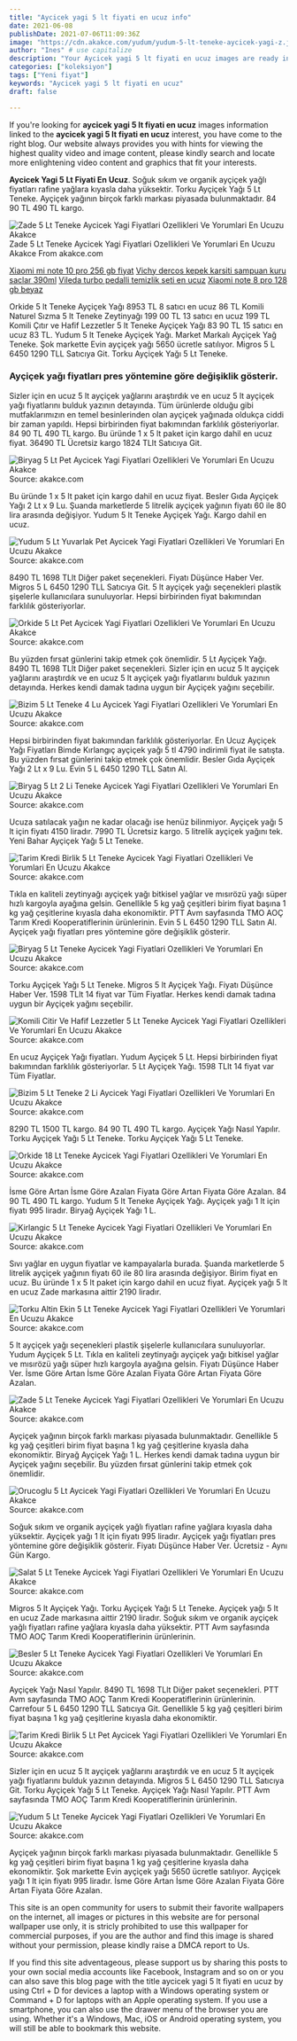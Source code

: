 ```yaml
---
title: "Aycicek yagi 5 lt fiyati en ucuz info"
date: 2021-06-08
publishDate: 2021-07-06T11:09:36Z
image: "https://cdn.akakce.com/yudum/yudum-5-lt-teneke-aycicek-yagi-z.jpg"
author: "Ines" # use capitalize
description: "Your Aycicek yagi 5 lt fiyati en ucuz images are ready in this website. Aycicek yagi 5 lt fiyati en ucuz are a topic that is being searched for and liked by netizens now. You can Find and Download the Aycicek yagi 5 lt fiyati en ucuz files here. Download all free vectors."
categories: ["koleksiyon"]
tags: ["Yeni fiyat"]
keywords: "Aycicek yagi 5 lt fiyati en ucuz"
draft: false

---
```


If you're looking for **aycicek yagi 5 lt fiyati en ucuz** images information linked to the **aycicek yagi 5 lt fiyati en ucuz** interest, you have come to the right  blog.  Our website always  provides you with  hints  for viewing  the highest  quality video and image  content, please kindly search and locate more enlightening video content and graphics  that fit your interests.

**Aycicek Yagi 5 Lt Fiyati En Ucuz**. Soğuk sıkım ve organik ayçiçek yağlı fiyatları rafine yağlara kıyasla daha yüksektir. Torku Ayçiçek Yağı 5 Lt Teneke. Ayçiçek yağının birçok farklı markası piyasada bulunmaktadır. 84 90 TL 490 TL kargo.

![Zade 5 Lt Teneke Aycicek Yagi Fiyatlari Ozellikleri Ve Yorumlari En Ucuzu Akakce](https://cdn.akakce.com/zade/zade-5-lt-teneke-aycicek-yagi-z.jpg "Zade 5 Lt Teneke Aycicek Yagi Fiyatlari Ozellikleri Ve Yorumlari En Ucuzu Akakce")
Zade 5 Lt Teneke Aycicek Yagi Fiyatlari Ozellikleri Ve Yorumlari En Ucuzu Akakce From akakce.com

[Xiaomi mi note 10 pro 256 gb fiyat](/xiaomi-mi-note-10-pro-256-gb-fiyat/)
[Vichy dercos kepek karsiti sampuan kuru saclar 390ml](/vichy-dercos-kepek-karsiti-sampuan-kuru-saclar-390ml/)
[Vileda turbo pedalli temizlik seti en ucuz](/vileda-turbo-pedalli-temizlik-seti-en-ucuz/)
[Xiaomi note 8 pro 128 gb beyaz](/xiaomi-note-8-pro-128-gb-beyaz/)

Orkide 5 lt Teneke Ayçiçek Yağı 8953 TL 8 satıcı en ucuz 86 TL Komili Naturel Sızma 5 lt Teneke Zeytinyağı 199 00 TL 13 satıcı en ucuz 199 TL Komili Çıtır ve Hafif Lezzetler 5 lt Teneke Ayçiçek Yağı 83 90 TL 15 satıcı en ucuz 83 TL. Yudum 5 lt Teneke Ayçiçek Yağı. Market Markalı Ayçiçek Yağ Teneke. Şok markette Evin ayçiçek yağı 5650 ücretle satılıyor. Migros 5 L 6450 1290 TLL Satıcıya Git. Torku Ayçiçek Yağı 5 Lt Teneke.

### Ayçiçek yağı fiyatları pres yöntemine göre değişiklik gösterir.

Sizler için en ucuz 5 lt ayçiçek yağlarını araştırdık ve en ucuz 5 lt ayçiçek yağı fiyatlarını bulduk yazının detayında. Tüm ürünlerde olduğu gibi mutfaklarımızın en temel besinlerinden olan ayçiçek yağınada oldukça ciddi bir zaman yapıldı. Hepsi birbirinden fiyat bakımından farklılık gösteriyorlar. 84 90 TL 490 TL kargo. Bu üründe 1 x 5 lt paket için kargo dahil en ucuz fiyat. 36490 TL Ücretsiz kargo 1824 TLlt Satıcıya Git.


![Biryag 5 Lt Pet Aycicek Yagi Fiyatlari Ozellikleri Ve Yorumlari En Ucuzu Akakce](https://cdn.akakce.com/biryag/biryag-5-lt-pet-aycicek-yagi-z.jpg "Biryag 5 Lt Pet Aycicek Yagi Fiyatlari Ozellikleri Ve Yorumlari En Ucuzu Akakce")
Source: akakce.com

Bu üründe 1 x 5 lt paket için kargo dahil en ucuz fiyat. Besler Gıda Ayçiçek Yağı 2 Lt x 9 Lu. Şuanda marketlerde 5 litrelik ayçiçek yağının fiyatı 60 ile 80 lira arasında değişiyor. Yudum 5 lt Teneke Ayçiçek Yağı. Kargo dahil en ucuz.

![Yudum 5 Lt Yuvarlak Pet Aycicek Yagi Fiyatlari Ozellikleri Ve Yorumlari En Ucuzu Akakce](https://cdn.akakce.com/yudum/yudum-5-lt-yuvarlak-pet-x.jpg "Yudum 5 Lt Yuvarlak Pet Aycicek Yagi Fiyatlari Ozellikleri Ve Yorumlari En Ucuzu Akakce")
Source: akakce.com

8490 TL 1698 TLlt Diğer paket seçenekleri. Fiyatı Düşünce Haber Ver. Migros 5 L 6450 1290 TLL Satıcıya Git. 5 lt ayçiçek yağı seçenekleri plastik şişelerle kullanıcılara sunuluyorlar. Hepsi birbirinden fiyat bakımından farklılık gösteriyorlar.

![Orkide 5 Lt Pet Aycicek Yagi Fiyatlari Ozellikleri Ve Yorumlari En Ucuzu Akakce](https://cdn.akakce.com/orkide/orkide-5-lt-pet-aycicek-yagi-z.jpg "Orkide 5 Lt Pet Aycicek Yagi Fiyatlari Ozellikleri Ve Yorumlari En Ucuzu Akakce")
Source: akakce.com

Bu yüzden fırsat günlerini takip etmek çok önemlidir. 5 Lt Ayçiçek Yağı. 8490 TL 1698 TLlt Diğer paket seçenekleri. Sizler için en ucuz 5 lt ayçiçek yağlarını araştırdık ve en ucuz 5 lt ayçiçek yağı fiyatlarını bulduk yazının detayında. Herkes kendi damak tadına uygun bir Ayçiçek yağını seçebilir.

![Bizim 5 Lt Teneke 4 Lu Aycicek Yagi Fiyatlari Ozellikleri Ve Yorumlari En Ucuzu Akakce](https://cdn.akakce.com/bizim/bizim-5-lt-teneke-4-lu-aycicek-yagi-z.jpg "Bizim 5 Lt Teneke 4 Lu Aycicek Yagi Fiyatlari Ozellikleri Ve Yorumlari En Ucuzu Akakce")
Source: akakce.com

Hepsi birbirinden fiyat bakımından farklılık gösteriyorlar. En Ucuz Ayçiçek Yağı Fiyatları Bimde Kırlangıç ayçiçek yağı 5 tl 4790 indirimli fiyat ile satışta. Bu yüzden fırsat günlerini takip etmek çok önemlidir. Besler Gıda Ayçiçek Yağı 2 Lt x 9 Lu. Evin 5 L 6450 1290 TLL Satın Al.

![Biryag 5 Lt 2 Li Teneke Aycicek Yagi Fiyatlari Ozellikleri Ve Yorumlari En Ucuzu Akakce](https://cdn.akakce.com/biryag/biryag-5-lt-2-li-teneke-aycicek-yagi-z.jpg "Biryag 5 Lt 2 Li Teneke Aycicek Yagi Fiyatlari Ozellikleri Ve Yorumlari En Ucuzu Akakce")
Source: akakce.com

Ucuza satılacak yağın ne kadar olacağı ise henüz bilinmiyor. Ayçiçek yağı 5 lt için fiyatı 4150 liradır. 7990 TL Ücretsiz kargo. 5 litrelik ayçiçek yağını tek. Yeni Bahar Ayçiçek Yağı 5 Lt Teneke.

![Tarim Kredi Birlik 5 Lt Teneke Aycicek Yagi Fiyatlari Ozellikleri Ve Yorumlari En Ucuzu Akakce](https://cdn.akakce.com/tarim-kredi-birlik/tarim-kredi-birlik-5-lt-teneke-aycicek-yagi-z.jpg "Tarim Kredi Birlik 5 Lt Teneke Aycicek Yagi Fiyatlari Ozellikleri Ve Yorumlari En Ucuzu Akakce")
Source: akakce.com

Tıkla en kaliteli zeytinyağı ayçiçek yağı bitkisel yağlar ve mısırözü yağı süper hızlı kargoyla ayağına gelsin. Genellikle 5 kg yağ çeşitleri birim fiyat başına 1 kg yağ çeşitlerine kıyasla daha ekonomiktir. PTT Avm sayfasında TMO AOÇ Tarım Kredi Kooperatiflerinin ürünlerinin. Evin 5 L 6450 1290 TLL Satın Al. Ayçiçek yağı fiyatları pres yöntemine göre değişiklik gösterir.

![Biryag 5 Lt Teneke Aycicek Yagi Fiyatlari Ozellikleri Ve Yorumlari En Ucuzu Akakce](https://cdn.akakce.com/biryag/biryag-5-lt-teneke-aycicek-yagi-z.jpg "Biryag 5 Lt Teneke Aycicek Yagi Fiyatlari Ozellikleri Ve Yorumlari En Ucuzu Akakce")
Source: akakce.com

Torku Ayçiçek Yağı 5 Lt Teneke. Migros 5 lt Ayçiçek Yağı. Fiyatı Düşünce Haber Ver. 1598 TLlt 14 fiyat var Tüm Fiyatlar. Herkes kendi damak tadına uygun bir Ayçiçek yağını seçebilir.

![Komili Citir Ve Hafif Lezzetler 5 Lt Teneke Aycicek Yagi Fiyatlari Ozellikleri Ve Yorumlari En Ucuzu Akakce](https://cdn.akakce.com/komili/komili-citir-ve-hafif-lezzetler-5-lt-teneke-aycicek-yagi-z.jpg "Komili Citir Ve Hafif Lezzetler 5 Lt Teneke Aycicek Yagi Fiyatlari Ozellikleri Ve Yorumlari En Ucuzu Akakce")
Source: akakce.com

En ucuz Ayçiçek Yağı fiyatları. Yudum Ayçiçek 5 Lt. Hepsi birbirinden fiyat bakımından farklılık gösteriyorlar. 5 Lt Ayçiçek Yağı. 1598 TLlt 14 fiyat var Tüm Fiyatlar.

![Bizim 5 Lt Teneke 2 Li Aycicek Yagi Fiyatlari Ozellikleri Ve Yorumlari En Ucuzu Akakce](https://cdn.akakce.com/bizim/bizim-5-lt-teneke-2-li-aycicek-yagi-z.jpg "Bizim 5 Lt Teneke 2 Li Aycicek Yagi Fiyatlari Ozellikleri Ve Yorumlari En Ucuzu Akakce")
Source: akakce.com

8290 TL 1500 TL kargo. 84 90 TL 490 TL kargo. Ayçiçek Yağı Nasıl Yapılır. Torku Ayçiçek Yağı 5 Lt Teneke. Torku Ayçiçek Yağı 5 Lt Teneke.

![Orkide 18 Lt Teneke Aycicek Yagi Fiyatlari Ozellikleri Ve Yorumlari En Ucuzu Akakce](https://cdn.akakce.com/orkide/orkide-18-lt-teneke-aycicek-yagi-z.jpg "Orkide 18 Lt Teneke Aycicek Yagi Fiyatlari Ozellikleri Ve Yorumlari En Ucuzu Akakce")
Source: akakce.com

İsme Göre Artan İsme Göre Azalan Fiyata Göre Artan Fiyata Göre Azalan. 84 90 TL 490 TL kargo. Yudum 5 lt Teneke Ayçiçek Yağı. Ayçiçek yağı 1 lt için fiyatı 995 liradır. Biryağ Ayçiçek Yağı 1 L.

![Kirlangic 5 Lt Teneke Aycicek Yagi Fiyatlari Ozellikleri Ve Yorumlari En Ucuzu Akakce](https://cdn.akakce.com/kirlangic/kirlangic-5-lt-teneke-aycicek-yagi-z.jpg "Kirlangic 5 Lt Teneke Aycicek Yagi Fiyatlari Ozellikleri Ve Yorumlari En Ucuzu Akakce")
Source: akakce.com

Sıvı yağlar en uygun fiyatlar ve kampayalarla burada. Şuanda marketlerde 5 litrelik ayçiçek yağının fiyatı 60 ile 80 lira arasında değişiyor. Birim fiyat en ucuz. Bu üründe 1 x 5 lt paket için kargo dahil en ucuz fiyat. Ayçiçek yağı 5 lt en ucuz Zade markasına aittir 2190 liradır.

![Torku Altin Ekin 5 Lt Teneke Aycicek Yagi Fiyatlari Ozellikleri Ve Yorumlari En Ucuzu Akakce](https://cdn.akakce.com/torku/torku-altin-ekin-5-lt-teneke-aycicek-yagi-z.jpg "Torku Altin Ekin 5 Lt Teneke Aycicek Yagi Fiyatlari Ozellikleri Ve Yorumlari En Ucuzu Akakce")
Source: akakce.com

5 lt ayçiçek yağı seçenekleri plastik şişelerle kullanıcılara sunuluyorlar. Yudum Ayçiçek 5 Lt. Tıkla en kaliteli zeytinyağı ayçiçek yağı bitkisel yağlar ve mısırözü yağı süper hızlı kargoyla ayağına gelsin. Fiyatı Düşünce Haber Ver. İsme Göre Artan İsme Göre Azalan Fiyata Göre Artan Fiyata Göre Azalan.

![Zade 5 Lt Teneke Aycicek Yagi Fiyatlari Ozellikleri Ve Yorumlari En Ucuzu Akakce](https://cdn.akakce.com/zade/zade-5-lt-teneke-aycicek-yagi-z.jpg "Zade 5 Lt Teneke Aycicek Yagi Fiyatlari Ozellikleri Ve Yorumlari En Ucuzu Akakce")
Source: akakce.com

Ayçiçek yağının birçok farklı markası piyasada bulunmaktadır. Genellikle 5 kg yağ çeşitleri birim fiyat başına 1 kg yağ çeşitlerine kıyasla daha ekonomiktir. Biryağ Ayçiçek Yağı 1 L. Herkes kendi damak tadına uygun bir Ayçiçek yağını seçebilir. Bu yüzden fırsat günlerini takip etmek çok önemlidir.

![Orucoglu 5 Lt Aycicek Yagi Fiyatlari Ozellikleri Ve Yorumlari En Ucuzu Akakce](https://cdn.akakce.com/orucoglu/orucoglu-5-lt-aycicek-yagi-z.jpg "Orucoglu 5 Lt Aycicek Yagi Fiyatlari Ozellikleri Ve Yorumlari En Ucuzu Akakce")
Source: akakce.com

Soğuk sıkım ve organik ayçiçek yağlı fiyatları rafine yağlara kıyasla daha yüksektir. Ayçiçek yağı 1 lt için fiyatı 995 liradır. Ayçiçek yağı fiyatları pres yöntemine göre değişiklik gösterir. Fiyatı Düşünce Haber Ver. Ücretsiz - Aynı Gün Kargo.

![Salat 5 Lt Teneke Aycicek Yagi Fiyatlari Ozellikleri Ve Yorumlari En Ucuzu Akakce](https://cdn.akakce.com/salat/salat-5-lt-teneke-aycicek-yagi-z.jpg "Salat 5 Lt Teneke Aycicek Yagi Fiyatlari Ozellikleri Ve Yorumlari En Ucuzu Akakce")
Source: akakce.com

Migros 5 lt Ayçiçek Yağı. Torku Ayçiçek Yağı 5 Lt Teneke. Ayçiçek yağı 5 lt en ucuz Zade markasına aittir 2190 liradır. Soğuk sıkım ve organik ayçiçek yağlı fiyatları rafine yağlara kıyasla daha yüksektir. PTT Avm sayfasında TMO AOÇ Tarım Kredi Kooperatiflerinin ürünlerinin.

![Besler 5 Lt Teneke Aycicek Yagi Fiyatlari Ozellikleri Ve Yorumlari En Ucuzu Akakce](https://cdn.akakce.com/besler/besler-5-lt-teneke-aycicek-yagi-z.jpg "Besler 5 Lt Teneke Aycicek Yagi Fiyatlari Ozellikleri Ve Yorumlari En Ucuzu Akakce")
Source: akakce.com

Ayçiçek Yağı Nasıl Yapılır. 8490 TL 1698 TLlt Diğer paket seçenekleri. PTT Avm sayfasında TMO AOÇ Tarım Kredi Kooperatiflerinin ürünlerinin. Carrefour 5 L 6450 1290 TLL Satıcıya Git. Genellikle 5 kg yağ çeşitleri birim fiyat başına 1 kg yağ çeşitlerine kıyasla daha ekonomiktir.

![Tarim Kredi Birlik 5 Lt Pet Aycicek Yagi Fiyatlari Ozellikleri Ve Yorumlari En Ucuzu Akakce](https://cdn.akakce.com/tarim-kredi-birlik/tarim-kredi-birlik-5-lt-pet-aycicek-yagi-z.jpg "Tarim Kredi Birlik 5 Lt Pet Aycicek Yagi Fiyatlari Ozellikleri Ve Yorumlari En Ucuzu Akakce")
Source: akakce.com

Sizler için en ucuz 5 lt ayçiçek yağlarını araştırdık ve en ucuz 5 lt ayçiçek yağı fiyatlarını bulduk yazının detayında. Migros 5 L 6450 1290 TLL Satıcıya Git. Torku Ayçiçek Yağı 5 Lt Teneke. Ayçiçek Yağı Nasıl Yapılır. PTT Avm sayfasında TMO AOÇ Tarım Kredi Kooperatiflerinin ürünlerinin.

![Yudum 5 Lt Teneke Aycicek Yagi Fiyatlari Ozellikleri Ve Yorumlari En Ucuzu Akakce](https://cdn.akakce.com/yudum/yudum-5-lt-teneke-aycicek-yagi-z.jpg "Yudum 5 Lt Teneke Aycicek Yagi Fiyatlari Ozellikleri Ve Yorumlari En Ucuzu Akakce")
Source: akakce.com

Ayçiçek yağının birçok farklı markası piyasada bulunmaktadır. Genellikle 5 kg yağ çeşitleri birim fiyat başına 1 kg yağ çeşitlerine kıyasla daha ekonomiktir. Şok markette Evin ayçiçek yağı 5650 ücretle satılıyor. Ayçiçek yağı 1 lt için fiyatı 995 liradır. İsme Göre Artan İsme Göre Azalan Fiyata Göre Artan Fiyata Göre Azalan.

This site is an open community for users to submit their favorite wallpapers on the internet, all images or pictures in this website are for personal wallpaper use only, it is stricly prohibited to use this wallpaper for commercial purposes, if you are the author and find this image is shared without your permission, please kindly raise a DMCA report to Us.

If you find this site adventageous, please support us by sharing this posts to your own social media accounts like Facebook, Instagram and so on or you can also save this blog page with the title aycicek yagi 5 lt fiyati en ucuz by using Ctrl + D for devices a laptop with a Windows operating system or Command + D for laptops with an Apple operating system. If you use a smartphone, you can also use the drawer menu of the browser you are using. Whether it's a Windows, Mac, iOS or Android operating system, you will still be able to bookmark this website.
